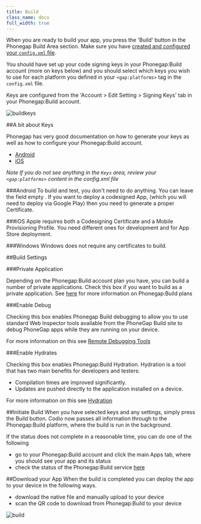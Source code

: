 ```yaml
---
title: Build
class_name: docs
full_width: true
---
```


When you are ready to build your app, you press the 'Build' button in the Phonegap Build Area section. Make sure you have [created and configured your `config.xml` file](/docs/ide/tools/phonegap/config).

You should have set up your code signing keys in your Phonegap:Build account (more on keys below) and you should select which keys you wish to use for each platform you defined in your `<gap:platforms>` tag in the `config.xml` file. 

Keys are configured from the 'Account > Edit Setting > Signing Keys' tab in your Phonegap:Build account.

![buildkeys](/img/docs/buildsettings.png)


##A bit about Keys

Phonegap has very good documentation on how to generate your keys as well as how to configure your Phonegap:Build account.

- [Android](http://docs.build.phonegap.com/en_US/signing_signing-android.md.html#Android%20Signing) 
- [iOS](http://docs.build.phonegap.com/en_US/signing_signing-ios.md.html#iOS%20Signing)

*Note If you do not see anything in the `Keys` area, review your `<gap:platforms>` content in the config.xml file*

###Android
To build and test, you don't need to do anything. You can leave the field empty . If you want to deploy a codesigned App, (which you will need to deploy via Google Play) then you need to generate a proper Certificate. 

###iOS
Apple requires both a Codesigning Certificate and a Mobile Provisioning Profile. You need different ones for development and for App Store deployment.

###Windows
Windows does not require any certificates to build.


##Build Settings

###Private Application

Depending on the Phonegap:Build account plan you have, you can build a number of private applications. Check this box if you want to build as a private application. See [here](https://build.phonegap.com/plans) for more information on Phonegap:Build plans

###Enable Debug

Checking this box enables Phonegap Build debugging to allow you to use standard Web Inspector tools available from the PhoneGap Build site to debug PhoneGap apps while they are running on your device.

For more information on this see [Remote Debugging Tools](http://docs.build.phonegap.com/en_US/debugging_remote_debugging_tools.md.html#Remote%20Debugging%20Tools)

###Enable Hydrates

Checking this box enables Phonegap:Build Hydration. Hydration is a tool that has two main benefits for developers and testers:

- Compilation times are improved significantly.
- Updates are pushed directly to the application installed on a device.

For more information on this see [Hydration](http://docs.build.phonegap.com/en_US/tools_hydration.md.html#Hydration)

##Initiate Build
When you have selected keys and any settings, simply press the Build button. Codio now passes all information through to the Phonegap:Build platform, where the build is run in the background. 

If the status does not complete in a reasonable time, you can do one of the following 

- go to your Phonegap:Build account and click the main Apps tab, where you should see your app and its status
- check the status of the Phonegap:Build service [here](http://status.build.phonegap.com/)

##Download your App
When the build is completed you can deploy the app to your device in the following ways.

- download the native file and manually upload to your device 
- scan the QR code to download from Phonegap:Build to your device

![build](/img/docs/build.png)
